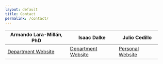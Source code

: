 ```yaml
---
layout: default
title: Contact
permalink: /contact/
---
```


|Armando Lara-Millán, PhD|Isaac Dalke|Julio Cedillo|
|---|---|---|
|[Department Website](https://sociology.berkeley.edu/faculty/armando-lara-millan)|[Department Website](https://sociology.berkeley.edu/graduate-student/isaac-dalke)|[Personal Website](https://juliocedillo.github.io)|
